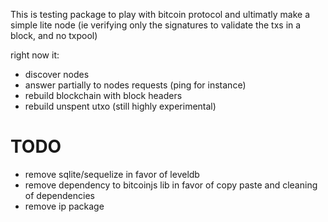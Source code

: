 This is testing package to play with bitcoin protocol and ultimatly make a simple lite node (ie verifying only the signatures to validate the txs in a block, and no txpool)

right now it:
- discover nodes
- answer partially to nodes requests (ping for instance)
- rebuild blockchain with block headers
- rebuild unspent utxo (still highly experimental)


# TODO
- remove sqlite/sequelize in favor of leveldb
- remove dependency to bitcoinjs lib in favor of copy paste and cleaning of dependencies
- remove ip package

